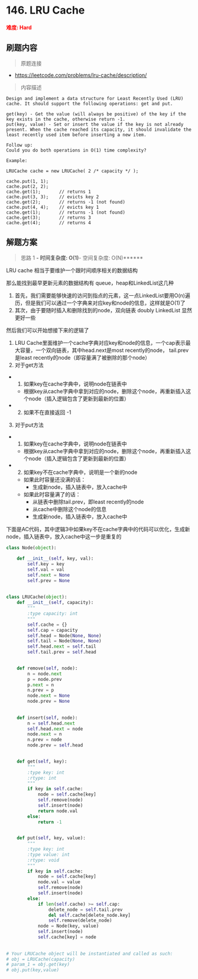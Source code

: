 # 146. LRU Cache

**<font color=red>难度: Hard</font>**

## 刷题内容

> 原题连接

* https://leetcode.com/problems/lru-cache/description/

> 内容描述

```
Design and implement a data structure for Least Recently Used (LRU) cache. It should support the following operations: get and put.

get(key) - Get the value (will always be positive) of the key if the key exists in the cache, otherwise return -1.
put(key, value) - Set or insert the value if the key is not already present. When the cache reached its capacity, it should invalidate the least recently used item before inserting a new item.

Follow up:
Could you do both operations in O(1) time complexity?

Example:

LRUCache cache = new LRUCache( 2 /* capacity */ );

cache.put(1, 1);
cache.put(2, 2);
cache.get(1);       // returns 1
cache.put(3, 3);    // evicts key 2
cache.get(2);       // returns -1 (not found)
cache.put(4, 4);    // evicts key 1
cache.get(1);       // returns -1 (not found)
cache.get(3);       // returns 3
cache.get(4);       // returns 4
```

## 解题方案

> 思路 1
******- 时间复杂度: O(1)******- 空间复杂度: O(N)******


LRU cache 相当于要维护一个跟时间顺序相关的数据结构

那么能找到最早更新元素的数据结构有 queue，heap和LinkedList这几种

1. 首先，我们需要能够快速的访问到指点的元素，这一点LinkedList要用O(n)遍历，但是我们可以通过一个字典来对应key和node的信息，这样就是O(1)了
2. 其次，由于要随时插入和删除找到的node，双向链表 doubly LinkedList 显然更好一些

然后我们可以开始想接下来的逻辑了

1. LRU Cache里面维护一个cache字典对应key和node的信息，一个cap表示最大容量，一个双向链表，其中head.next是most recently的node，
tail.prev是least recently的node（即容量满了被删除的那个node）
2. 对于get方法
  - 1. 如果key在cache字典中，说明node在链表中
    - 根据key从cache字典中拿到对应的node，删除这个node，再重新插入这个node（插入逻辑包含了更新到最新的位置）
  - 2. 如果不在直接返回 -1
3. 对于put方法
  - 1. 如果key在cache字典中，说明node在链表中
    - 根据key从cache字典中拿到对应的node，删除这个node，再重新插入这个node（插入逻辑包含了更新到最新的位置）
  - 2. 如果key不在cache字典中，说明是一个新的node
    - 如果此时容量还没满的话：
      - 生成新node，插入链表中，放入cache中
    - 如果此时容量满了的话：
      - 从链表中删除tail.prev，即least recently的node
      - 从cache中删除这个node的信息
      - 生成新node，插入链表中，放入cache中
      
      
下面是AC代码，其中逻辑3中如果key不在cache字典中的代码可以优化，生成新node，插入链表中，放入cache中这一步是重复的













```python
class Node(object):
    
    def __init__(self, key, val):
        self.key = key
        self.val = val
        self.next = None
        self.prev = None
        
        
class LRUCache(object):
    def __init__(self, capacity):
        """
        :type capacity: int
        """
        self.cache = {}
        self.cap = capacity
        self.head = Node(None, None)
        self.tail = Node(None, None)
        self.head.next = self.tail
        self.tail.prev = self.head

        
    def remove(self, node):
        n = node.next
        p = node.prev
        p.next = n
        n.prev = p
        node.next = None
        node.prev = None
    
    
    def insert(self, node):
        n = self.head.next
        self.head.next = node
        node.next = n
        n.prev = node
        node.prev = self.head
        

    def get(self, key):
        """
        :type key: int
        :rtype: int
        """
        if key in self.cache:
            node = self.cache[key]
            self.remove(node)
            self.insert(node)
            return node.val
        else:
            return -1
        

    def put(self, key, value):
        """
        :type key: int
        :type value: int
        :rtype: void
        """
        if key in self.cache:
            node = self.cache[key]
            node.val = value
            self.remove(node)
            self.insert(node)
        else:
            if len(self.cache) >= self.cap:
                delete_node = self.tail.prev
                del self.cache[delete_node.key]
                self.remove(delete_node)
            node = Node(key, value)
            self.insert(node)
            self.cache[key] = node
            
            
# Your LRUCache object will be instantiated and called as such:
# obj = LRUCache(capacity)
# param_1 = obj.get(key)
# obj.put(key,value)
```






